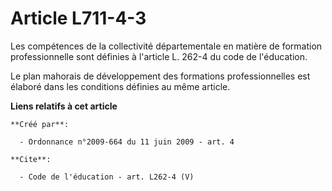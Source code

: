 # Article L711-4-3

Les compétences de la collectivité départementale en matière de formation professionnelle sont définies à l'article L. 262-4
du code de l'éducation. 

Le plan mahorais de développement des formations professionnelles est élaboré dans les conditions définies au même article.

**Liens relatifs à cet article**

	**Créé par**:

	  - Ordonnance n°2009-664 du 11 juin 2009 - art. 4

	**Cite**:

	  - Code de l'éducation - art. L262-4 (V)
